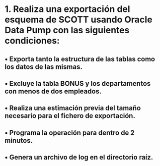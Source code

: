 # 1. Realiza una exportación del esquema de SCOTT usando Oracle Data Pump con las siguientes condiciones:
## • Exporta tanto la estructura de las tablas como los datos de las mismas.
## • Excluye la tabla BONUS y los departamentos con menos de dos empleados.
## • Realiza una estimación previa del tamaño necesario para el fichero de exportación.
## • Programa la operación para dentro de 2 minutos.
## • Genera un archivo de log en el directorio raíz.